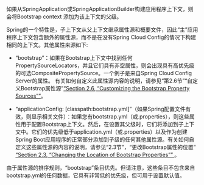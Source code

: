 如果从SpringApplication或SpringApplicationBuilder构建应用程序上下文，则会将Bootstrap context 添加为该上下文的父级。

Spring的一个特性是，子上下文从父上下文继承属性源和概要文件，因此“主”应用程序上下文包含额外的属性源，而不是在没有Spring Cloud Config的情况下构建相同的上下文。其他属性来源如下:

* “bootstrap”：如果在Bootstrap上下文中找到任何PropertySourceLocators，并且它们具有非空属性，则会出现具有高优先级的可选CompositePropertySource。一个例子是来自Spring Cloud Config Server的属性。 有关如何自定义此属性源内容的说明，请参见“第2.6节”“自定义Bootstrap属性源”[“Section 2.6, “Customizing the Bootstrap Property Sources””](https://cloud.spring.io/spring-cloud-static/Finchley.SR2/multi/multi__spring_cloud_context_application_context_services.html#customizing-bootstrap-property-sources)。

* “applicationConfig: \[classpath:bootstrap.yml\]”（如果Spring配置文件有效，则显示相关文件）：如果您有bootstrap.yml（或.properties），则这些属性用于配置Bootstrap上下文。然后，在设置其父级时，它们将添加到子上下文中。它们的优先级低于application.yml（或.properties）以及作为创建Spring Boot应用程序的正常部分添加到子级的任何其他属性源。有关如何自定义这些属性源的内容的说明，请参见“2.3节”，“更改Bootstrap属性的位置”  [“Section 2.3, “Changing the Location of Bootstrap Properties”” ](https://cloud.spring.io/spring-cloud-static/Finchley.SR2/multi/multi__spring_cloud_context_application_context_services.html#customizing-bootstrap-properties)。

由于属性源的排序规则，“bootstrap”条目优先。但请注意，这些条目不包含来自bootstrap.yml的任何数据，它具有非常低的优先级，但可用于设置默认值。



